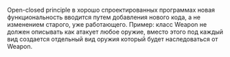 Open-closed principle
в хорошо спроектированных программах новая функциональность вводится путем добавления нового кода, а не изменением старого, уже работающего.
Пример: класс Weapon не должен описывать как атакует любое оружие, вместо этого под каждый вид создается отдельный вид оружия который будет наследоваться от Weapon.
